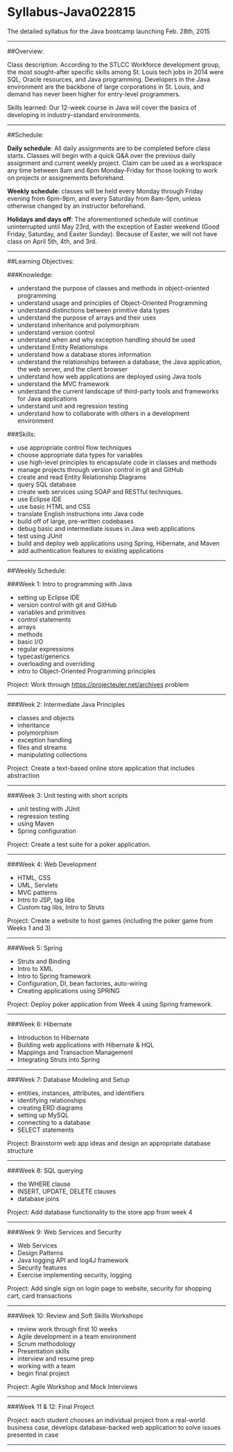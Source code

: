 # Syllabus-Java022815
The detailed syllabus for the Java bootcamp launching Feb. 28th, 2015
		
-----------------------------------------------------------------------------------------------------

##Overview: 

Class description: According to the STLCC Workforce development group, the most sought-after specific skills among St. Louis tech jobs in 2014 were SQL, Oracle resources, and Java programming. Developers in the Java environment are the backbone of large corporations in St. Louis, and demand has never been higher for entry-level programmers.

Skills learned: Our 12-week course in Java will cover the basics of developing in industry-standard environments.


-----------------------------------------------------------------------------------------------------

##Schedule: 

**Daily schedule**: All daily assignments are to be completed before class starts. Classes will begin with a quick Q&A over the previous daily assignment and current weekly project. Claim can be used as a workspace any time between 8am and 6pm Monday-Friday for those looking to work on projects or assignements beforehand.

**Weekly schedule**: classes will be held every Monday through Friday evening from 6pm-9pm, and every Saturday from 8am-5pm, unless otherwise changed by an instructor beforehand. 

**Holidays and days off**: The aforementioned schedule will continue uninterrupted until May 23rd, with the exception of Easter weekend (Good Friday, Saturday, and Easter Sunday). Because of Easter, we will not have class on April 5th, 4th, and 3rd.

-----------------------------------------------------------------------------------------------------

##Learning Objectives: 

###Knowledge:
* understand the purpose of classes and methods in object-oriented programming
* understand usage and principles of Object-Oriented Programming
* understand distinctions between primitive data types
* understand the purpose of arrays and their uses
* understand inheritance and polymorphism
* understand version control
* understand when and why exception handling should be used
* understand Entity Relationships
* understand how a database stores information
* understand the relationships between a database, the Java application, the web server, and the client browser
* understand how web applications are deployed using Java tools
* understand the MVC framework
* understand the current landscape of third-party tools and frameworks for Java applications
* understand unit and regression testing
* understand how to collaborate with others in a development environment

###Skills:
* use appropriate control flow techniques
* choose appropriate data types for variables
* use high-level principles to encapsulate code in classes and methods
* manage projects through version control in git and GitHub
* create and read Entity Relationship Diagrams
* query SQL database
* create web services using SOAP and RESTful techniques.
* use Eclipse IDE
* use basic HTML and CSS
* translate English instructions into Java code
* build off of large, pre-written codebases
* debug basic and intermediate issues in Java web applications
* test using JUnit
* build and deploy web applications using Spring, Hibernate, and Maven
* add authentication features to existing applications



-----------------------------------------------------------------------------------------------------

##Weekly Schedule: 

###Week 1:  Intro to programming with Java
+ setting up Eclipse IDE
+ version control with git and GitHub
+ variables and primitives
+ control statements
+ arrays
+ methods
+ basic I/O
+ regular expressions
+ typecast/generics
+ overloading and overriding
+ intro to Object-Oriented Programming principles

Project: Work through https://projecteuler.net/archives problem

----------------------------------------------------


###Week 2: Intermediate Java Principles
+ classes and objects
+ inheritance
+ polymorphism
+ exception handling
+ files and streams
+ manipulating collections

Project: Create a text-based online store application that includes abstraction

----------------------------------------------------


###Week 3: Unit testing with short scripts
+ unit testing with JUnit
+ regression testing
+ using Maven
+ Spring configuration

Project: Create a test suite for a poker application.

----------------------------------------------------


###Week 4: Web Development

+ HTML, CSS
+ UML, Servlets
+ MVC patterns
+ Intro to JSP, tag libs
+ Custom tag libs, Intro to Struts

Project: Create a website to host games (including the poker game from Weeks 1 and 3) 

----------------------------------------------------


###Week 5:  Spring

+ Struts and Binding
+ Intro to XML
+ Intro to Spring framework
+ Configuration, DI, bean factories, auto-wiring
+ Creating applications using SPRING

Project: Deploy poker application from Week 4 using Spring framework.

---------------------------------------------------- 


###Week 6: Hibernate

+ Introduction to Hibernate
+ Building web applications with Hibernate & HQL
+ Mappings and Transaction Management
+ Integrating Struts into Spring
 
---------------------------------------------------- 


###Week 7: Database Modeling and Setup

+ entities, instances, attributes, and identifiers
+ identifying relationships
+ creating ERD diagrams
+ setting up MySQL
+ connecting to a database
+ SELECT statements

Project: Brainstorm web app ideas and design an appropriate database structure

----------------------------------------------------


###Week 8: SQL querying

+ the WHERE clause
+ INSERT, UPDATE, DELETE clauses
+ database joins

Project: Add database functionality to the store app from week 4

----------------------------------------------------


###Week 9: Web Services and Security

+ Web Services
+ Design Patterns
+ Java logging API and log4J framework
+ Security features
+ Exercise implementing security, logging


Project: Add single sign on login page to website, security for shopping cart, card transactions

----------------------------------------------------


###Week 10: Review and Soft Skills Workshops

+ review work through first 10 weeks
+ Agile development in a team environment
+ Scrum methodology
+ Presentation skills
+ interview and resume prep
+ working with a team
+ begin final project

Project: Agile Workshop and Mock Interviews

-----------------------------------------------------------------------------------------------------


###Week 11 & 12: Final Project

Project: each student chooses an individual project from a real-world business case, develops database-backed web application to solve issues presented in case

--------------------------------------------------------------------------------
